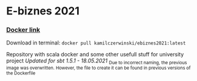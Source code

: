 # E-biznes 2021
### [Docker link](https://hub.docker.com/repository/docker/kamilczerwinski/ebiznes2021/general)


Download in terminal: ```docker pull kamilczerwinski/ebiznes2021:latest```


Repository with scala docker and some other usefull stuff for university project
*Updated for sbt 1.5.1 - 18.05.2021*
<sub>Due to incorrect naming, the previous image was overwritten. However, the file to create it can be found in previous versions of the Dockerfile</sub>